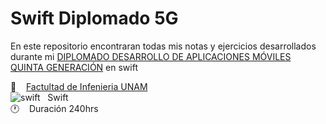 # Swift Diplomado 5G

En este repositorio encontraran todas mis notas y ejercicios desarrollados durante mi [DIPLOMADO DESARROLLO DE APLICACIONES MÓVILES QUINTA GENERACIÓN](http://ioslab.ingenieria.unam.mx/) en swift


:school:&nbsp;&nbsp;&nbsp;&nbsp;[Factultad de Infenieria UNAM](http://ioslab.ingenieria.unam.mx/)<br>
![swift](https://github.com/mglacay0/mglacay0/blob/main/swift_icon.png)&nbsp;&nbsp;&nbsp;Swift<br>
:clock1:&nbsp;&nbsp;&nbsp;&nbsp;Duración 240hrs
